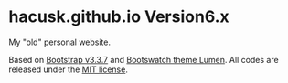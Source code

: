 # hacusk.github.io Version6.x

My "old" personal website.  

Based on [Bootstrap v3.3.7](http://getbootstrap.com) and [Bootswatch theme Lumen](http://bootswatch.com/luemn/).
All codes are released under the [MIT license](https://github.com/hacusk/hacusk.net/blob/master/LICENSE).
